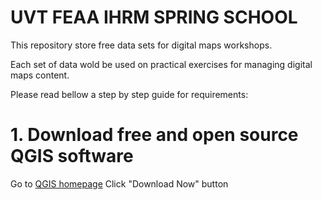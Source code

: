 # UVT FEAA IHRM SPRING SCHOOL 

This repository store free data sets for digital maps workshops.

Each set of data wold be used on practical exercises for managing digital maps content.

Please read bellow a step by step guide for requirements:

# 1. Download free and open source QGIS software
Go to [QGIS homepage](http://qgis.com/) 
Click "Download Now" button
